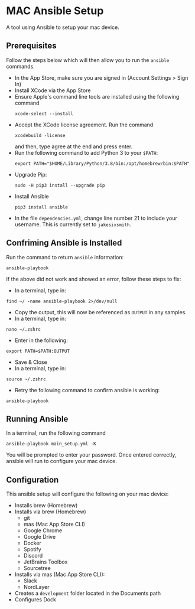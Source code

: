 # MAC Ansible Setup

A tool using Ansible to setup your mac device.

## Prerequisites
Follow the steps below which will then allow you to run the `ansible` commands.

- In the App Store, make sure you are signed in (Account Settings > Sign In)
- Install XCode via the App Store
- Ensure Apple's command line tools are installed using the following command
  ```
  xcode-select --install
  ```
- Accept the XCode license agreement. Run the command
  ```
  xcodebuild -license
  ```
   and then, type agree at the end and press enter.
- Run the following command to add Python 3 to your ```$PATH```:
  ```
  export PATH="$HOME/Library/Python/3.8/bin:/opt/homebrew/bin:$PATH"
  ```
- Upgrade Pip:
  ```
  sudo -H pip3 install --upgrade pip
  ```
- Install Ansible
  ```
  pip3 install ansible
  ```
- In the file `dependencies.yml`, change line number 21 to include your username. This is currently set to `jakesixsmith`.

## Confriming Ansible is Installed
Run the command to return `ansible` information:
  ```
  ansible-playbook
  ```
If the above did not work and showed an error, follow these steps to fix:
- In a terminal, type in:
```
find ~/ -name ansible-playbook 2>/dev/null
```
- Copy the output, this will now be referenced as `OUTPUT` in any samples.
- In a terminal, type in:
```
nano ~/.zshrc
```
- Enter in the following:
```
export PATH=$PATH:OUTPUT
```
- Save & Close
- In a terminal, type in:
```
source ~/.zshrc
```
- Retry the following command to confirm ansible is working:
```
ansible-playbook
```

## Running Ansible
In a terminal, run the following command
```
ansible-playbook main_setup.yml -K
```
You will be prompted to enter your password. Once entered correctly, ansible will run to configure your mac device.

## Configuration
This ansible setup will configure the following on your mac device:
- Installs brew (Homebrew)
- Installs via brew (Homebrew)
  - git
  - mas (Mac App Store CLI)
  - Google Chrome
  - Google Drive
  - Docker
  - Spotify
  - Discord
  - JetBrains Toolbox
  - Sourcetree
- Installs via mas (Mac App Store CLI):
  - Slack
  - NordLayer
- Creates a `development` folder located in the Documents path
- Configures Dock
